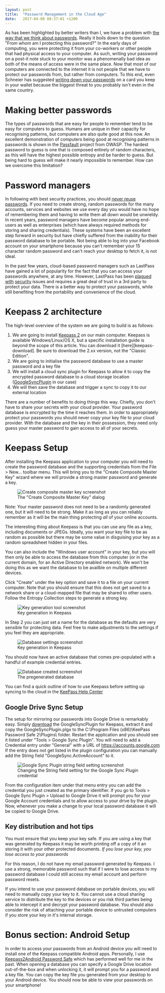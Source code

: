 ```yaml
---
layout: post
title:  "Password Management in the Cloud Age"
date:   2017-04-08 08:37:01 +1200
---
```


As has been highlighted by better writers than I, we have a problem with [the way that we think about passwords][xkcd-passwords].
Really it boils down to the question "From whom am I protecting this password?"
In the early days of computing, you were protecting it from your co-workers or other people that had physical access to your computer.
As such, writing your password on a post-it note stuck to your monitor was a phenomenally bad idea as both of the means of access were in the same place.
Now that most of our computers are connected to the internet it is not people that we have to protect our passwords from, but rather from computers.
To this end, even Schneier has suggested [writing down your passwords][schneier-passwords] on a card you keep in your wallet because the biggest threat to you probably isn't even in the same country.


# Making better passwords
The types of passwords that are easy for people to remember tend to be easy for computers to guess.
Humans are unique in their capacity for recognising patterns, but computers are also quite good at this now.
An excellent demonstration of computers being good at recognising patterns in passwords is shown in the [Passfault][passfault] project from OWASP.
The hardest password to guess is one that is composed entirely of random characters, as this will have the highest possible entropy and be harder to guess.
But being hard to guess will make it nearly impossible to remember.
How can we overcome this limitation?

# Password managers
In following with best security practices, you should [never reuse passwords][pwd-reuse].
If you need to create strong, random passwords for the many accounts, services and websites we use every day you would have no hope of remembering them and having to write them all down would be unwieldy.
In recent years, password managers have become popular among end-users as well as enterprises (which have always required methods for storing and sharing credentials).
These systems have been an excellent step forward in security but have chiefly suffered from the inability for their password database to be portable.
Not being able to log into your Facebook account on your smartphone because you can't remember your 15 character random password and can't reach your desktop to fetch it, is not ideal.

In the past few years, cloud-based password managers such as LastPass have gained a lot of popularity for the fact that you can access your passwords anywhere, at any time.
However, LastPass has been [plagued][lphack-2015] [with][lphack-2016] [security][lphack-2017] issues and requires a great deal of trust in a 3rd party to protect your data.
There is a better way to protect your passwords, while still benefiting from the portability and convenience of the cloud.


# Keepass 2 architecture
The high-level overview of the system we are going to build is as follows:
1. We are going to install [Keepass 2][keepass] on our main computer. Keepass is available Windows/Linux/OS X, but a specific installation guide is beyond the scope of this article. You can download it [here][keepass-download]. Be sure to download the 2.xx version, not the "Classic Edition".
2. We are going to initialise the password database to use a master password and a key file
3. We will install a cloud sync plugin for Keepass to allow it to copy the encrypted password database to a cloud storage location ([GoogleSyncPlugin][gsync] in our case)
4. We will then save the database and trigger a sync to copy it to our external location

There are a number of benefits to doing things this way. Chiefly, you don't have to share your secrets with your cloud provider.
Your password database is encrypted by the time it reaches them.
In order to appropriately protect your passwords you should never copy your key file to your cloud provider.
With the database and the key in their possession, they need only guess your master password to gain access to all of your secrets.


# Keepass Setup
After installing the Keepass application to your computer you will need to create the password database and the supporting credentials from the File > New... toolbar menu.
This will bring you to the "Create Composite Master Key" wizard where we will provide a strong master password and generate a key.

<figure>
  <img src="{{ site.baseurl }}/assets/keepass02-masterpwd.png" alt="Create composite master key screenshot">
  <figcaption>
    The "Create Composite Master Key" dialog
  </figcaption>
</figure>

Note: Your master password does not need to be a randomly generated one, but it will need to be strong.
Make it as long as you can reliably remember as it will be the main thing protecting *all* of your online accounts.

The interesting thing about Keepass is that you can use any file as a key, including documents or JPEGs.
Ideally, you want your key file to be as random as possible but there may be some value in disguising your key as a random spreadsheet hidden in your files.

You can also include the "Windows user account" in your key, but you will then only be able to access the database from this computer (or in the current domain, for an Active Directory enabled network).
We won't be doing this as we want the database to be availble on multiple different devices.

Click "Create" under the key option and save it to a file on your current computer.
Note that you should ensure that this does not get saved to a network share or a cloud-mapped file that may be shared to other users.
Follow the Entropy Collection steps to generate a strong key.

<figure>
  <img src="{{ site.baseurl }}/assets/keepass03-keygen.png" alt="Key generation tool screenshot">
  <figcaption>
    Key generation in Keepass
  </figcaption>
</figure>

In Step 2 you can just set a name for the database as the defaults are very sensible for protecting data.
Feel free to make adjustments to the settings if you feel they are appropriate.

<figure>
  <img src="{{ site.baseurl }}/assets/keepass04-dbsettings.png" alt="Database settings screenshot">
  <figcaption>
    Key generation in Keepass
  </figcaption>
</figure>

You should now have an active database that comes pre-populated with a handful of example credential entries.

<figure>
  <img src="{{ site.baseurl }}/assets/keepass05-created.png" alt="Database created screenshot">
  <figcaption>
    The pregenerated database
  </figcaption>
</figure>

You can find a quick outline of how to use Keepass before setting up syncing to the cloud in the [KeePass Help Center][keepass-help]


## Google Drive Sync Setup
The setup for mirroring our passwords into Google Drive is remarkably easy. Simply [download][gsync] the GoogleSyncPlugin for Keepass, extract it and copy the GoogleSyncPlugin.plgx to the C:\Program Files (x86)\KeePass Password Safe 2\Plugins\ folder.
Restart the application and you should see it listed under "Tools > Google Sync Plugin".
You will need to add a Credential entry under "General" with a URL of <https://accounts.google.com>
If the entry does not get listed in the plugin configuration you can manually add the String field "GoogleSync.ActiveAccount" to it.

<figure>
  <img src="{{ site.baseurl }}/assets/keepass06-stringfield.png" alt="Google Sync Plugin string field setting screenshot">
  <figcaption>
    Changing the String field setting for the Google Sync Plugin credential
  </figcaption>
</figure>

From the configuration item under that menu entry you can add the credential you just created as the primary identifier.
If you go to Tools > Google Sync Plugin > Upload to Google Drive it will prompt you for your Google Account credentials and to allow access to your drive by the plugin.
Now, whenever you make a change to your local password database it will be copied to Google Drive.

## Key distribution and hot tips
You must ensure that you keep your key safe.
If you are using a key that was generated by Keepass it may be worth printing off a copy of it an storing it with your other protected documents.
*If you lose your key, you lose access to your passwords*

For this reason, I do not have my email password generated by Keepass.
I use a strong, memorable password such that if I were to lose access to my password database I could still access my email account and perform password resets.

If you intend to use your password database on portable devices, you will need to manually copy your key to it.
You cannot use a cloud sharing service to distribute the key to the devices or you risk third parties being able to intercept it and decrypt your password database.
You should also consider the risk of attaching your portable device to untrusted computers if you store your key in it's internal storage.

# Bonus section: Android Setup
In order to access your passwords from an Android device you will need to install one of the Keepass compatible Android apps.
Personally, I use [Keepass2Android Password Safe][android-app] which has performed well for me in the past.
When opening a database you can specify a Google Drive location out-of-the-box and when unlocking it, it will prompt you for a password and a key file.
You can copy the key file you generated from your desktop to your Android device.
You should now be able to view your passwords on your smartphone!

[xkcd-passwords]: https://xkcd.com/936/
[passfault]: http://www.passfault.com/
[schneier-passwords]: https://www.schneier.com/blog/archives/2005/06/write_down_your.html
[pwd-reuse]: http://www.pcworld.com/article/219303/password_use_very_common_research_shows.html
[lastpass]: https://www.lastpass.com/
[lphack-2015]: https://blog.lastpass.com/2015/06/lastpass-security-notice.html/
[lphack-2016]: https://www.theregister.co.uk/2016/07/27/zero_day_hole_can_pwn_millions_of_lastpass_users_who_visit_a_site/
[lphack-2017]: https://www.bleepingcomputer.com/news/security/lastpass-bugs-allow-malicious-websites-to-steal-passwords/
[keepass]: http://keepass.info/
[keepassdownload]: http://keepass.info/download.html
[gsync]: http://keepass.info/plugins.html#kpgsync
[android-app]: https://play.google.com/store/apps/details?id=keepass2android.keepass2android
[keepass-help]: http://keepass.info/help/base/firststeps.html
